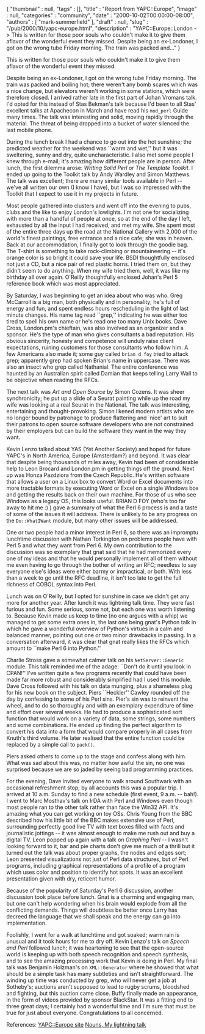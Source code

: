{
   "thumbnail" : null,
   "tags" : [],
   "title" : "Report from YAPC::Europe",
   "image" : null,
   "categories" : "community",
   "date" : "2000-10-02T00:00:00-08:00",
   "authors" : [
      "mark-summerfield"
   ],
   "draft" : null,
   "slug" : "/pub/2000/10/yapc-europe.html",
   "description" : "YAPC::Europe::London -> This is written for those poor souls who couldn't make it to give them aflavor of the wonderful event they missed. Despite being an ex-Londoner, I got on the wrong tube Friday morning. The train was packed and..."
}



This is written for those poor souls who couldn't make it to give them aflavor of the wonderful event they missed.

Despite being an ex-Londoner, I got on the wrong tube Friday morning. The train was packed and boiling hot; there weren't any bomb scares which was a nice change, but elevators weren't working in some stations, which were therefore closed. I arrived rather late in the first part of Johan Vromans talk. I'd opted for this instead of Stas Bekman's talk because I'd been to all Stas' excellent talks at Apachecon in March and have read his `mod_perl` Guide many times. The talk was interesting and solid, moving rapidly through the material. The threat of being dropped into a bucket of water silenced the last mobile phone.

During the lunch break I had a chance to go out into the hot sunshine; the predicted weather for the weekend was \`\`warm and wet,'' but it was sweltering, sunny and dry, quite uncharacteristic. I also met some people I knew through e-mail; it's amazing how different people are in person. After lunch, the first dilemma arose: *Writing Solid Perl* or *The Template Toolkit*. I ended up going to the Toolkit talk by Andy Wardley and Simon Matthews. The talk was excellent; there are many similar tools available in Perl -- we've all written our own (I know I have), but I was so impressed with the Toolkit that I expect to use it in my projects in future.

Most people gathered into clusters and went off into the evening to pubs, clubs and the like to enjoy London's lowlights. I'm not one for socializing with more than a handful of people at once, so at the end of the day I left, exhausted by all the input I had received, and met my wife. She spent most of the entire three days up the road at the National Gallery with 2,000 of the world's finest paintings, free entrance and a nice cafe; she was in heaven. Back at our accommodation, I finally got to look through the goodie bag. The T-shirt is something to take rock-climbing or mountaineering -- it's orange color is so bright it could save your life. BSDI thoughtfully enclosed not just a CD, but a nice pair of red plastic horns. I tried them on, but they didn't seem to do anything. When my wife tried them, well, it was like my birthday all over again. O'Reilly thoughtfully enclosed Johan's Perl 5 reference book which was most appreciated.

By Saturday, I was beginning to get an idea about who was who. Greg McCarroll is a big man, both physically and in personality; he's full of energy and fun, and spent endless hours rescheduling in the light of last minute changes. His name tag read \`\`grep,'' indicating he was either too tired to spell his own name or he's read one too many Unix books. Dave Cross, London.pm's chieftain, was also involved as an organizer and a sponsor. He's the type of man who gives consultants a bad reputation. His obvious sincerity, honesty and competence will unduly raise client expectations, ruining customers for those consultants who follow him. A few Americans also made it; some guy called `brian d foy` tried to attack grep; apparently grep had spoken Brian's name in uppercase. There was also an insect who grep called Nathanial. The entire conference was haunted by an Australian spirit called Damian that keeps telling Larry Wall to be objective when reading the RFCs.

The next talk was *Art and Open Source* by Simon Cozens. It was sheer synchronicity; he put up a slide of a Seurat painting while up the road my wife was looking at a real Seurat in the National. The talk was interesting, entertaining and thought-provoking. Simon likened modern artists who are no longer bound by patronage to produce flattering and \`nice' art to suit their patrons to open source software developers who are not constrained by their employers but can build the software they want in the way they want.

Kevin Lenzo talked about YAS (Yet Another Society) and hoped for future YAPC's in North America, Europe (Amsterdam?) and beyond. It was clear that despite being thousands of miles away, Kevin had been of considerable help to Leon Brocard and London.pm in getting things off the ground. Next up was Honza Pazdziora from the Czech Republic. He's written software that allows a user on a Linux box to convert Word or Excel documents into more tractable formats by executing Word or Excel on a single Windows box and getting the results back on their own machine. For those of us who see Windows as a legacy OS, this looks useful. BRIAN D FOY (who's too far away to hit me :) ) gave a summary of what the Perl 6 process is and a taste of some of the issues it will address. There is unlikely to be any progress on the `Do::WhatIWant` module, but many other issues will be addressed.

One or two people had a minor interest in Perl 6, so there was an impromptu lunchtime discussion with Nathan Torkington on problems people have with Perl 5 and what they want from Perl 6. My own contribution to the discussion was so exemplary that gnat said that he had memorized every one of my ideas and that he would personally implement all of them without me even having to go through the bother of writing an RFC; needless to say everyone else's ideas were either barmy or impractical, or both. With less than a week to go until the RFC deadline, it isn't too late to get the full richness of COBOL syntax into Perl.

Lunch was on O'Reilly, but I opted for sunshine in case we didn't get any more for another year. After lunch it was lightning talk time. They were fast furious and fun. Some serious, some not, but each one was worth listening to. Because Kevin made us keep to time (no one argues with a whip) we managed to get some extra ones in, the last one being gnat's Python talk in which he gave a wonderful overview of Python's virtues in a calm and balanced manner, pointing out one or two minor drawbacks in passing. In a conversation afterward, it was clear that gnat really likes the RFCs which amount to \`\`make Perl 6 into Python.''

Charlie Stross gave a somewhat calmer talk on his `NetServer::Generic` module. This talk reminded me of the adage: \`\`Don't do it until you look in CPAN!'' I've written quite a few programs recently that could have been made far more robust and considerably simplified had I used this module. Dave Cross followed with his talk on data munging, plus a shameless plug for his new book on the subject. Piers \`\`Heckler'' Cawley rounded off the day by confessing to some of his Perl sins. Pier's sin was to reinvent the wheel, and to do so thoroughly and with an exemplary expenditure of time and effort over several weeks. He had to produce a sophisticated sort function that would work on a variety of data, some strings, some numbers and some combinations. He ended up finding the perfect algorithm to convert his data into a form that would compare properly in all cases from Knuth's third volume. He later realised that the entire function could be replaced by a simple call to `pack()`.

Piers asked others to come up to the stage and confess along with him. What was sad about this was, no matter how awful the sin, no one was surprised because we are so jaded by seeing bad programming practices.

For the evening, Dave invited everyone to walk around Southwark with an occasional refreshment stop; by all accounts this was a popular trip. I arrived at 10 a.m. Sunday to find a new schedule (first event, 9 a.m. -- bah!). I went to Marc Mosthav's talk on IrDA with Perl and Windows even though most people ran to the other talk rather than face the Win32 API. It's amazing what you can get working on toy OSs. Chris Young from the BBC described how his little bit of the BBC makes extensive use of Perl, surrounding perfectly good live TV with text boxes filled with facts and journalistic jottings -- it was almost enough to make me rush out and buy a digital TV. Leon popped up again with a talk on *Graphing Perl* -- I wasn't looking forward to it, bar and pie charts don't give me much of a thrill but it turned out the talk was about proper graphs, the nodes and edges sort; Leon presented visualizations not just of Perl data structures, but of Perl programs, including graphical representations of a profile of a program which uses color and position to identify hot spots. It was an excellent presentation given with dry, reticent humor.

Because of the popularity of Saturday's Perl 6 discussion, another discussion took place before lunch. Gnat is a charming and engaging man, but one can't help wondering when his brain would explode from all the conflicting demands. Things will doubtless be better once Larry has decreed the language that we shall speak and the energy can go into implementation.

Foolishly, I went for a walk at lunchtime and got soaked; warm rain is unusual and it took hours for me to dry off. Kevin Lenzo's talk on *Speech and Perl* followed lunch; it was heartening to see that the open-source world is keeping up with both speech recognition and speech synthesis, and to see the amazing processing work that Kevin is doing in Perl. My final talk was Benjamin Holzman's on `XML::Generator` where he showed that what should be a simple task has many subtleties and isn't straightforward. The winding up time was conducted by grep, who will never get a job at Sotheby's; auctions aren't supposed to lead to rugby scrums, bloodshed and fighting, but this auction came close. Buffy finally made an appearance, in the form of videos provided by sponsor BlackStar. It was a fitting end to three great days; I certainly had a wonderful time and I'm sure that must be true for just about everyone. Congratulations to all concerned.

References: [YAPC::Europe site](http://www.yapc.org/Europe) [Nouns, My lightning talk](http://www.perlpress.com/perl/yapc2k-london.html)
